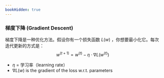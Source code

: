 ```yaml
---
bookHidden: true
---
```

### 梯度下降 (Gradient Descent)

梯度下降是一种优化方法。假设你有一个损失函数 $L(w)$ ，你想要最小化它。每次迭代更新的方式是：
$$w^{(t+1)}=w^{(t)}-\eta \cdot \nabla L\left(w^{(t)}\right)$$
-  $\eta$ = 学习率（learning rate）
- $\nabla L(w)$  is the gradient of the loss w.r.t. parameters